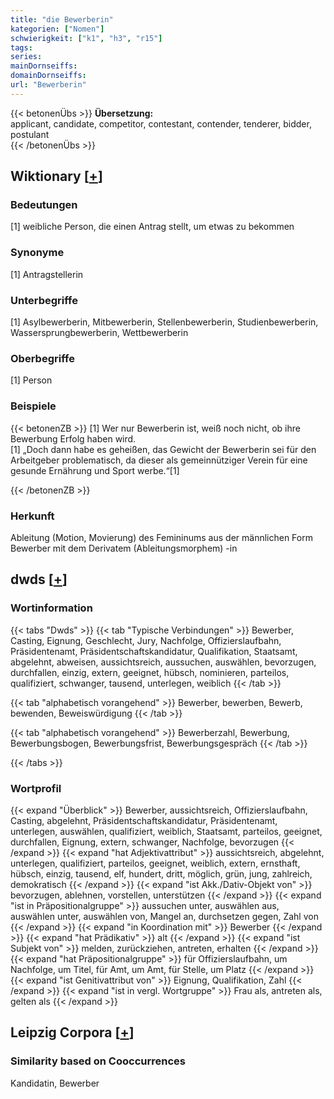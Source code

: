 ```yaml
---
title: "die Bewerberin"
kategorien: ["Nomen"]
schwierigkeit: ["k1", "h3", "r15"]
tags:
series:
mainDornseiffs:
domainDornseiffs:
url: "Bewerberin"
---
```


{{< betonenÜbs >}}
**Übersetzung:**  
applicant, candidate, competitor, contestant, contender, tenderer, bidder, postulant  
{{< /betonenÜbs >}}

## Wiktionary [[+](https://de.wiktionary.org/wiki/Bewerberin)]

### Bedeutungen
[1] weibliche Person, die einen Antrag stellt, um etwas zu bekommen  

### Synonyme
[1] Antragstellerin  

### Unterbegriffe
[1] Asylbewerberin, Mitbewerberin, Stellenbewerberin, Studienbewerberin, Wassersprungbewerberin, Wettbewerberin  

### Oberbegriffe
[1] Person  

### Beispiele
{{< betonenZB >}}
[1] Wer nur Bewerberin ist, weiß noch nicht, ob ihre Bewerbung Erfolg haben wird.  
[1] „Doch dann habe es geheißen, das Gewicht der Bewerberin sei für den Arbeitgeber problematisch, da dieser als gemeinnütziger Verein für eine gesunde Ernährung und Sport werbe.“[1]  

{{< /betonenZB >}}
### Herkunft
Ableitung (Motion, Movierung) des Femininums aus der männlichen Form Bewerber mit dem Derivatem (Ableitungsmorphem) -in  



## dwds [[+](https://www.dwds.de/wb/Bewerberin)]

### Wortinformation
{{< tabs "Dwds" >}}
{{< tab "Typische Verbindungen" >}}
Bewerber, Casting, Eignung, Geschlecht, Jury, Nachfolge, Offizierslaufbahn, Präsidentenamt, Präsidentschaftskandidatur, Qualifikation, Staatsamt, abgelehnt, abweisen, aussichtsreich, aussuchen, auswählen, bevorzugen, durchfallen, einzig, extern, geeignet, hübsch, nominieren, parteilos, qualifiziert, schwanger, tausend, unterlegen, weiblich
{{< /tab >}}

{{< tab "alphabetisch vorangehend" >}}
Bewerber, bewerben, Bewerb, bewenden, Beweiswürdigung
{{< /tab >}}

{{< tab "alphabetisch vorangehend" >}}
Bewerberzahl, Bewerbung, Bewerbungsbogen, Bewerbungsfrist, Bewerbungsgespräch
{{< /tab >}}

{{< /tabs >}}

### Wortprofil
{{< expand "Überblick" >}} Bewerber, aussichtsreich, Offizierslaufbahn, Casting, abgelehnt, Präsidentschaftskandidatur, Präsidentenamt, unterlegen, auswählen, qualifiziert, weiblich, Staatsamt, parteilos, geeignet, durchfallen, Eignung, extern, schwanger, Nachfolge, bevorzugen {{< /expand >}}
{{< expand "hat Adjektivattribut" >}} aussichtsreich, abgelehnt, unterlegen, qualifiziert, parteilos, geeignet, weiblich, extern, ernsthaft, hübsch, einzig, tausend, elf, hundert, dritt, möglich, grün, jung, zahlreich, demokratisch {{< /expand >}}
{{< expand "ist Akk./Dativ-Objekt von" >}} bevorzugen, ablehnen, vorstellen, unterstützen {{< /expand >}}
{{< expand "ist in Präpositionalgruppe" >}} aussuchen unter, auswählen aus, auswählen unter, auswählen von, Mangel an, durchsetzen gegen, Zahl von {{< /expand >}}
{{< expand "in Koordination mit" >}} Bewerber {{< /expand >}}
{{< expand "hat Prädikativ" >}} alt {{< /expand >}}
{{< expand "ist Subjekt von" >}} melden, zurückziehen, antreten, erhalten {{< /expand >}}
{{< expand "hat Präpositionalgruppe" >}} für Offizierslaufbahn, um Nachfolge, um Titel, für Amt, um Amt, für Stelle, um Platz {{< /expand >}}
{{< expand "ist Genitivattribut von" >}} Eignung, Qualifikation, Zahl {{< /expand >}}
{{< expand "ist in vergl. Wortgruppe" >}} Frau als, antreten als, gelten als {{< /expand >}}

## Leipzig Corpora [[+](https://corpora.uni-leipzig.de/en/res?word=Bewerberin&corpusId=deu_newscrawl-public_2018)]


### Similarity based on Cooccurrences
Kandidatin, Bewerber

